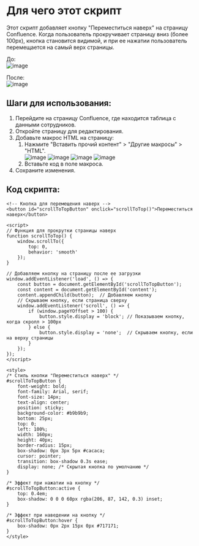 # Для чего этот скрипт
Этот скрипт добавляет кнопку "Переместиться наверх" на страницу Confluence. Когда пользователь прокручивает страницу вниз (более 100px), кнопка становится видимой, и при ее нажатии пользователь перемещается на самый верх страницы.<br>

До:<br>
![image](https://github.com/user-attachments/assets/ce07898f-23c2-4bfb-bdbc-e310c0b2d9e4)

После:<br>
![image](https://github.com/user-attachments/assets/2106e2e3-4e6f-4a1b-95f0-859a3979a404)

## Шаги для использования:
1.	Перейдите на страницу Confluence, где находится таблица с данными сотрудников.<br>
2.	Откройте страницу для редактирования.<br>
3.	Добавьте макрос HTML на страницу:<br>
    1. Нажмите "Вставить прочий контент" > "Другие макросы" > "HTML".<br>
     ![image](https://github.com/user-attachments/assets/ccdf7533-8269-4653-995d-396a64db083d)
     ![image](https://github.com/user-attachments/assets/8829a091-cac8-4249-926d-70cbf3096e1d)
     ![image](https://github.com/user-attachments/assets/b8f6b4cb-2fd3-4467-a5fa-6232c7bf7e88)
     ![image](https://github.com/user-attachments/assets/332843ac-55b1-4fb4-8895-24f03c0b55c3)
    2. Вставьте код в поле макроса.<br>
4.	Сохраните изменения.<br>

## Код скрипта:
```
<!-- Кнопка для перемещения наверх -->
<button id="scrollToTopButton" onclick="scrollToTop()">Переместиться наверх</button>

<script>
// Функция для прокрутки страницы наверх
function scrollToTop() {
    window.scrollTo({
        top: 0,
        behavior: 'smooth'
    });
}

// Добавляем кнопку на страницу после ее загрузки
window.addEventListener('load', () => {
    const button = document.getElementById('scrollToTopButton');
    const content = document.getElementById('content');
    content.appendChild(button);  // Добавляем кнопку
    // Скрываем кнопку, если страница сверху
    window.addEventListener('scroll', () => {
        if (window.pageYOffset > 100) {
            button.style.display = 'block'; // Показываем кнопку, когда скролл > 100px
        } else {
            button.style.display = 'none';  // Скрываем кнопку, если на верху страницы
        }
    });
});
</script>

<style>
/* Стиль кнопки "Переместиться наверх" */
#scrollToTopButton {
    font-weight: bold;
    font-family: Arial, serif;
    font-size: 14px;
    text-align: center;
    position: sticky;
    background-color: #b9b9b9;
    bottom: 25px;
    top: 0;
    left: 100%;
    width: 160px;
    height: 40px;
    border-radius: 15px;
    box-shadow: 0px 3px 5px #cacaca;
    cursor: pointer;
    transition: box-shadow 0.3s ease;
    display: none; /* Скрытая кнопка по умолчанию */
}

/* Эффект при нажатии на кнопку */
#scrollToTopButton:active {
    top: 0.4em;
    box-shadow: 0 0 0 60px rgba(206, 87, 142, 0.3) inset;
}

/* Эффект при наведении на кнопку */
#scrollToTopButton:hover {
    box-shadow: 0px 2px 15px 0px #717171;
}
</style>

```
